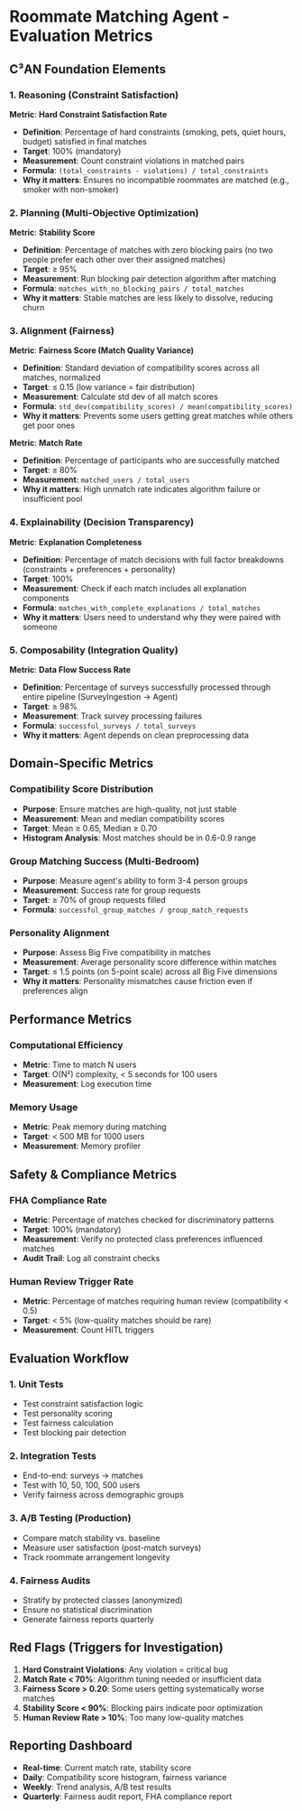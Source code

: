 # Roommate Matching Agent - Evaluation Metrics

## C³AN Foundation Elements

### 1. Reasoning (Constraint Satisfaction)
**Metric**: **Hard Constraint Satisfaction Rate**
- **Definition**: Percentage of hard constraints (smoking, pets, quiet hours, budget) satisfied in final matches
- **Target**: 100% (mandatory)
- **Measurement**: Count constraint violations in matched pairs
- **Formula**: `(total_constraints - violations) / total_constraints`
- **Why it matters**: Ensures no incompatible roommates are matched (e.g., smoker with non-smoker)

### 2. Planning (Multi-Objective Optimization)
**Metric**: **Stability Score**
- **Definition**: Percentage of matches with zero blocking pairs (no two people prefer each other over their assigned matches)
- **Target**: ≥ 95%
- **Measurement**: Run blocking pair detection algorithm after matching
- **Formula**: `matches_with_no_blocking_pairs / total_matches`
- **Why it matters**: Stable matches are less likely to dissolve, reducing churn

### 3. Alignment (Fairness)
**Metric**: **Fairness Score (Match Quality Variance)**
- **Definition**: Standard deviation of compatibility scores across all matches, normalized
- **Target**: ≤ 0.15 (low variance = fair distribution)
- **Measurement**: Calculate std dev of all match scores
- **Formula**: `std_dev(compatibility_scores) / mean(compatibility_scores)`
- **Why it matters**: Prevents some users getting great matches while others get poor ones

**Metric**: **Match Rate**
- **Definition**: Percentage of participants who are successfully matched
- **Target**: ≥ 80%
- **Measurement**: `matched_users / total_users`
- **Why it matters**: High unmatch rate indicates algorithm failure or insufficient pool

### 4. Explainability (Decision Transparency)
**Metric**: **Explanation Completeness**
- **Definition**: Percentage of match decisions with full factor breakdowns (constraints + preferences + personality)
- **Target**: 100%
- **Measurement**: Check if each match includes all explanation components
- **Formula**: `matches_with_complete_explanations / total_matches`
- **Why it matters**: Users need to understand why they were paired with someone

### 5. Composability (Integration Quality)
**Metric**: **Data Flow Success Rate**
- **Definition**: Percentage of surveys successfully processed through entire pipeline (SurveyIngestion → Agent)
- **Target**: ≥ 98%
- **Measurement**: Track survey processing failures
- **Formula**: `successful_surveys / total_surveys`
- **Why it matters**: Agent depends on clean preprocessing data

## Domain-Specific Metrics

### Compatibility Score Distribution
- **Purpose**: Ensure matches are high-quality, not just stable
- **Measurement**: Mean and median compatibility scores
- **Target**: Mean ≥ 0.65, Median ≥ 0.70
- **Histogram Analysis**: Most matches should be in 0.6-0.9 range

### Group Matching Success (Multi-Bedroom)
- **Purpose**: Measure agent's ability to form 3-4 person groups
- **Measurement**: Success rate for group requests
- **Target**: ≥ 70% of group requests filled
- **Formula**: `successful_group_matches / group_match_requests`

### Personality Alignment
- **Purpose**: Assess Big Five compatibility in matches
- **Measurement**: Average personality score difference within matches
- **Target**: ≤ 1.5 points (on 5-point scale) across all Big Five dimensions
- **Why it matters**: Personality mismatches cause friction even if preferences align

## Performance Metrics

### Computational Efficiency
- **Metric**: Time to match N users
- **Target**: O(N²) complexity, < 5 seconds for 100 users
- **Measurement**: Log execution time

### Memory Usage
- **Metric**: Peak memory during matching
- **Target**: < 500 MB for 1000 users
- **Measurement**: Memory profiler

## Safety & Compliance Metrics

### FHA Compliance Rate
- **Metric**: Percentage of matches checked for discriminatory patterns
- **Target**: 100% (mandatory)
- **Measurement**: Verify no protected class preferences influenced matches
- **Audit Trail**: Log all constraint checks

### Human Review Trigger Rate
- **Metric**: Percentage of matches requiring human review (compatibility < 0.5)
- **Target**: < 5% (low-quality matches should be rare)
- **Measurement**: Count HITL triggers

## Evaluation Workflow

### 1. Unit Tests
- Test constraint satisfaction logic
- Test personality scoring
- Test fairness calculation
- Test blocking pair detection

### 2. Integration Tests
- End-to-end: surveys → matches
- Test with 10, 50, 100, 500 users
- Verify fairness across demographic groups

### 3. A/B Testing (Production)
- Compare match stability vs. baseline
- Measure user satisfaction (post-match surveys)
- Track roommate arrangement longevity

### 4. Fairness Audits
- Stratify by protected classes (anonymized)
- Ensure no statistical discrimination
- Generate fairness reports quarterly

## Red Flags (Triggers for Investigation)
1. **Hard Constraint Violations**: Any violation = critical bug
2. **Match Rate < 70%**: Algorithm tuning needed or insufficient data
3. **Fairness Score > 0.20**: Some users getting systematically worse matches
4. **Stability Score < 90%**: Blocking pairs indicate poor optimization
5. **Human Review Rate > 10%**: Too many low-quality matches

## Reporting Dashboard
- **Real-time**: Current match rate, stability score
- **Daily**: Compatibility score histogram, fairness variance
- **Weekly**: Trend analysis, A/B test results
- **Quarterly**: Fairness audit report, FHA compliance report
